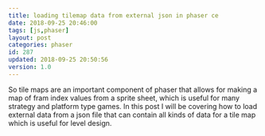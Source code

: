 ```yaml
---
title: loading tilemap data from external json in phaser ce
date: 2018-09-25 20:46:00
tags: [js,phaser]
layout: post
categories: phaser
id: 287
updated: 2018-09-25 20:50:56
version: 1.0
---
```


So tile maps are an important component of phaser that allows for making a map of fram index values from a sprite sheet, which is useful for many strategy and platform type games. In this post I will be covering how to load external data from a json file that can contain all kinds of data for a tile map which is useful for level design.

<!-- more -->


